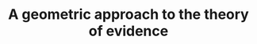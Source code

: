 ---
title: "A geometric approach to the theory of evidence"
year: 2008
pdf_url: "/research/visiongroup/publications/2008/fabio_08_papers/SMC-C08-published.pdf"
category: "nonvision"
author_list: "Fabio Cuzzolin"
grant: "NULL"
pub_in: "IEEE Transactions on Systems, Man, and Cybernetics"
---